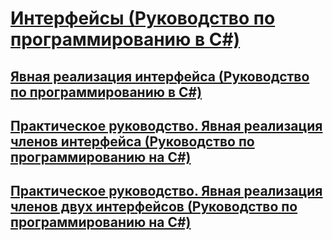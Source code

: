 # [Интерфейсы (Руководство по программированию в C#)](index.md)
## [Явная реализация интерфейса (Руководство по программированию в C#)](explicit-interface-implementation.md)
## [Практическое руководство. Явная реализация членов интерфейса (Руководство по программированию на C#)](how-to-explicitly-implement-interface-members.md)
## [Практическое руководство. Явная реализация членов двух интерфейсов (Руководство по программированию на C#)](how-to-explicitly-implement-members-of-two-interfaces.md)
